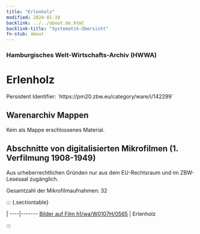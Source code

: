 ```yaml
---
title: "Erlenholz"
modified: 2024-01-19
backlink: ../../about.de.html
backlink-title: "Systematik-Übersicht"
fn-stub: about
---
```


### Hamburgisches Welt-Wirtschafts-Archiv (HWWA)

# Erlenholz

<div class="hint">Persistent Identifier: `https://pm20.zbw.eu/category/ware/i/142299`</div>







## Warenarchiv Mappen





Kein als Mappe erschlossenes Material.



<a id="filmsections" />

## Abschnitte von digitalisierten Mikrofilmen (1. Verfilmung 1908-1949)

<p>Aus urheberrechtlichen Gründen nur aus dem EU-Rechtsraum und im ZBW-Lesesaal zugänglich.</p>


<p>Gesamtzahl der Mikrofilmaufnahmen: 32</p>





::: {.sectiontable}

 | 
----|-------
<a class="btn" href="https://pm20.zbw.eu/film/h1/wa/W0107H/0565" rel="nofollow">Bilder auf Film h1/wa/W0107H/0565</a> | Erlenholz


:::
















